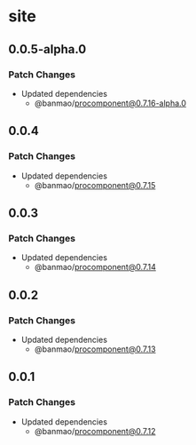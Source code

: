 # site

## 0.0.5-alpha.0

### Patch Changes

- Updated dependencies
  - @banmao/procomponent@0.7.16-alpha.0

## 0.0.4

### Patch Changes

- Updated dependencies
  - @banmao/procomponent@0.7.15

## 0.0.3

### Patch Changes

- Updated dependencies
  - @banmao/procomponent@0.7.14

## 0.0.2

### Patch Changes

- Updated dependencies
  - @banmao/procomponent@0.7.13

## 0.0.1

### Patch Changes

- Updated dependencies
  - @banmao/procomponent@0.7.12
